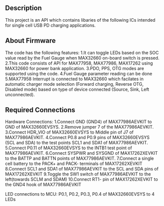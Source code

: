 ## Description

This project is an API which contains libaries of the following ICs intended for single cell USB PD charging applications.


## About Firmware
The code has the following features:
1.It can toggle LEDs based on the SOC value read by the Fuel Gauge when MAX32660 on-board switch is pressed.
2.This code consists of API for MAX77958, MAX77986, MAX17262 using MAX32660 for power bank application.
3.PDO, PPS, OTG modes are supported using the code.
4.Fuel Gauge parameter reading can be done
5.MAX77958 Interrupt is connected to MAX32660 which facilates in automatic charger mode selection (Forward charging, Reverse OTG, Disabled mode) based on type of device connected (Source, Sink, Left unconnected).


## Required Connections
Hardware Connections:
1.Connect GND (GND4) of MAX77986AEVKIT to GND of MAX32660EVSYS.
2.Remove jumper 7 of the MAX77986AEVKIT.
3.Connect HDR_VIO of MAX32660EVSYS to Middle pin of J7 of MAX77986AEVKIT.
4.Connect P0.8 and P0.9 pins of MAX32660EVSYS (SCL and SDA) to the test points SCL1 and SDA1 of MAX77986AEVKIT.
5.Connect P0.11 of MAX32660EVSYS to the INTB1 test point of MAX77986AEVKIT.
6.Connect SYSPWR and SYSGND of MAX17262XEVKIT to the BATTP and BATTN points of MAX77986AEVKIT.
7.Connect a single cell battery to the PACK+ and PACK- terminals of MAX17262XEVKIT
8.Connect SCL1 and SDA1 of MAX77986AEVKIT to the SCL and SDA pins of MAX17262XEVKIT
9.Toggle the SW1 switch of MAX77986AEVKIT to the left(towards SCLM and SDAM)
10.Connect RT1- pin of MAX17262XEVKIT to the GND4 hook of MAX77986AEVKIT

LED connections to MCU: P0.1, P0.2, P0.3, P0.4 of MAX32660EVSYS to 4 LEDs
